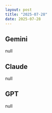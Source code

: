 ```yaml
---
layout: post
title: "2025-07-28"
date: 2025-07-28
---
```


## Gemini

null

## Claude

null

## GPT

null
